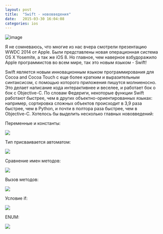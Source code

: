 ```yaml
---
layout: post
title:  "Swift - нововведения"
date:   2015-03-30 16:04:08
categories: ios
---
```

<img src="http://habrastorage.org/getpro/habr/post_images/9bc/404/1a9/9bc4041a9b7184a4c8cfd6521dde9fcb.png" alt="image"/>

Я не сомневаюсь, что многие из нас вчера смотрели презентацию WWDC 2014 от Apple. Были представлены новая операционная система OS X Yosemite, а так же iOS 8. Но главное, чем наверное взбудоражило Apple программистов во всем мире, так это новым языком - Swift!

Swift является новым инновационным языком программирования для Cocoa and Cocoa Touch с еще более кратким и выразительным синтаксисом, с помощью которого приложения пишутся молниеносно. Это делает написание кода интерактивнее и веселее, и работает бок о бок с Objective-C. По словам Федериги, некоторые функции Swift работают быстрее, чем в других объектно-ориентированных языках: например, сортировка сложных объектов происходит в 3,9 раза быстрее, чем в Python, и почти в полтора раза быстрее, чем в Objective-C. 
<habracut />
Хотелось бы выделить несколько главных нововведений:

Переменные и константы:

<img src="http://habrastorage.org/getpro/habr/post_images/dd3/e1f/024/dd3e1f024c894a887698c57a377fdbbe.jpg"/>

Тип присваивается автоматом:

<img src="http://habrastorage.org/getpro/habr/post_images/823/696/594/823696594995826252e488d255b9bf02.jpg"/>

Сравнение имен методов:

<img src="http://habrastorage.org/getpro/habr/post_images/54c/3b5/004/54c3b5004d09e7961e8a6d262364df16.jpg"/>

Вызов методов:

<img src="http://habrastorage.org/getpro/habr/post_images/afc/6e8/5d1/afc6e85d1bac3abc91aa698f33266161.jpg"/>

Условие if:

<img src="http://habrastorage.org/getpro/habr/post_images/2a5/eb4/6f4/2a5eb46f4343742b3c6e1f0cf7e4ddb2.jpg"/>

ENUM:

<img src="http://habrastorage.org/getpro/habr/post_images/80e/7b3/247/80e7b32472006e4368ad38285184205c.jpg"/>
